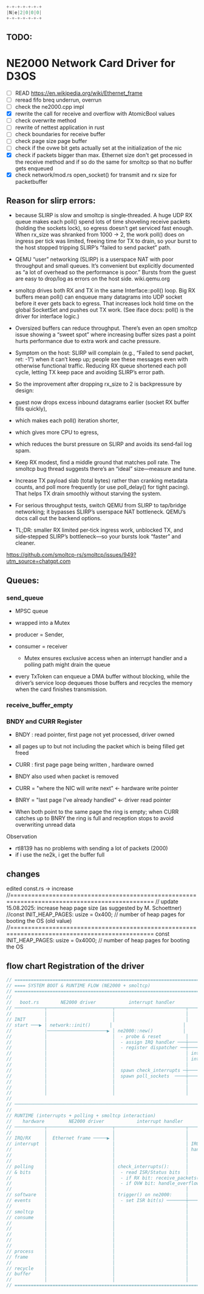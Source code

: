 ```rust
+-+-+-+-+-+-+
|N|e|2|0|0|0|
+-+-+-+-+-+-+
```

## TODO:

# NE2000 Network Card Driver for D3OS

- [ ] READ https://en.wikipedia.org/wiki/Ethernet_frame
- [ ] reread fifo breq underrun, overrun
- [ ] check the ne2000.cpp impl
- [x] rewrite the call for receive and overflow with AtomicBool values
- [ ] check overwrite method
- [ ] rewrite of nettest application in rust
- [ ] check boundaries for receive buffer
- [ ] check page size page buffer
- [ ] check if the ovwe bit gets actually set at the initialization of the nic
- [x] check if packets bigger than max. Ethernet size don't get processed in the receive method and if so do the same for smoltcp so that no buffer gets enqueued
- [x] check network/mod.rs open_socket() for transmit and rx size for packetbuffer

## Reason for slirp errors:

- because SLIRP is slow and smoltcp is single‑threaded. A huge UDP RX queue makes each poll() spend lots of time shoveling receive packets (holding the sockets lock), so egress doesn’t get serviced fast enough.
  When rx_size was shranked from 1000 → 2, the work poll() does on ingress per tick was limited, freeing time for TX to drain, so your burst to the host stopped tripping SLIRP’s “failed to send packet” path.

- QEMU “user” networking (SLIRP) is a userspace NAT with poor throughput and small queues. It’s convenient but explicitly documented as “a lot of overhead so the performance is poor.” Bursts from the guest are easy to drop/log as errors on the host side.
  wiki.qemu.org

- smoltcp drives both RX and TX in the same Interface::poll() loop. Big RX buffers mean poll() can enqueue many datagrams into UDP socket before it ever gets back to egress. That increases lock hold time on the global SocketSet and pushes out TX work. (See iface docs: poll() is the driver for interface logic.)

- Oversized buffers can reduce throughput. There’s even an open smoltcp issue showing a “sweet spot” where increasing buffer sizes past a point hurts performance due to extra work and cache pressure.

- Symptom on the host: SLIRP will complain (e.g., “Failed to send packet, ret: -1”) when it can’t keep up; people see these messages even with otherwise functional traffic. Reducing RX queue shortened each poll cycle, letting TX keep pace and avoiding SLIRP’s error path.

- So the improvement after dropping rx_size to 2 is backpressure by design:

- guest now drops excess inbound datagrams earlier (socket RX buffer fills quickly),
- which makes each poll() iteration shorter,
- which gives more CPU to egress,
- which reduces the burst pressure on SLIRP and avoids its send‑fail log spam.
- Keep RX modest, find a middle ground that matches poll rate. The smoltcp bug thread suggests there’s an “ideal” size—measure and tune.
- Increase TX payload slab (total bytes) rather than cranking metadata counts, and poll more frequently (or use poll_delay() for tight pacing). That helps TX drain smoothly without starving the system.
- For serious throughput tests, switch QEMU from SLIRP to tap/bridge networking; it bypasses SLIRP’s userspace NAT bottleneck. QEMU’s docs call out the backend options.
- TL;DR: smaller RX limited per‑tick ingress work, unblocked TX, and side‑stepped SLIRP’s bottleneck—so your bursts look “faster” and cleaner.

https://github.com/smoltcp-rs/smoltcp/issues/949?utm_source=chatgpt.com

## Queues:

### send_queue

- MPSC queue
- wrapped into a Mutex
- producer = Sender,

- consumer = receiver
  - Mutex ensures exclusive access when an interrupt handler and a polling path might drain the queue
- every TxToken can enqueue a DMA buffer without blocking,
  while the driver’s service loop dequeues those buffers and
  recycles the memory when the card finishes transmission.

### receive_buffer_empty

### BNDY and CURR Register

- BNDY : read pointer, first page not yet processed, driver owned
- all pages up to but not including the packet which is being filled get freed
- CURR : first page page being written , hardware owned
- BNDY also used when packet is removed
- CURR = "where the NIC will write next" ← hardware write pointer
- BNRY = "last page I've already handled" ← driver read pointer

- When both point to the same page the ring is empty;
  when CURR catches up to BNRY the ring is full and reception stops to avoid overwriting unread data

Observation

- rtl8139 has no problems with sending a lot of packets (2000)
- if i use the ne2k, i get the buffer full

## changes

edited const.rs -> increase
//===============================================================================================
// update 15.08.2025: increase heap page size (as suggested by M. Schoettner)
//const INIT_HEAP_PAGES: usize = 0x400; // number of heap pages for booting the OS (old value)
//===============================================================================================
const INIT_HEAP_PAGES: usize = 0x4000; // number of heap pages for booting the OS

## flow chart Registration of the driver

```rust
// =============================================================================
// ==== SYSTEM BOOT & RUNTIME FLOW (NE2000 + smoltcp)
// =============================================================================
//
//   boot.rs        NE2000 driver            interrupt handler         threads                 RX queue                 smoltcp (sockets)        network_stack
// ───────────┬────────────────────────┬──────────────────────────┬──────────────────────┬───────────────────────┬──────────────────────────┬──────────────────────────────
//            │                        │                          │                      │                      │                          │
// INIT       │                        │                          │                      │                      │                          │
// start ───▶ │ network::init()       │                          │                      │                      │                          │
//            │──────────────────────▶ │ ne2000::new()           │                      │                      │                          │
//            │                        │  - probe & reset         │                      │                      │                          │
//            │                        │  - assign IRQ handler ───┼──────────────▶       │                      │                          │
//            │                        │  - register dispatcher ──┼──────────────▶       │                      │                          │
//            │                        │                          │ interrupt_handler.rs │                      │                          │
//            │                        │                          │ interrupt_dispatcher │                      │                          │
//            │                        │                          │                      │                      │                          │
//            │                        │  spawn check_interrupts ─┼──────────────▶       │ check_interrupts()   │                          │
//            │                        │  spawn poll_sockets  ────┼──────────────▶       │ poll_sockets()       │                          │
//            │                        │                          │                      │                      │                          │
//            │                        │                          │                      │                      │                          │ Device/RxToken/TxToken live here
//            │                        │                          │                      │                      │                          │ network_stack/mod.rs
//
// ─────────────────────────────────────────────────────────────────────────────────────────────────────────────────────────────────────────────────────────────────────────
//
// RUNTIME (interrupts + polling + smoltcp interaction)
//    hardware         NE2000 driver            interrupt handler         threads                 RX queue                 smoltcp (sockets)        network_stack
// ───────────┬────────────────────────┬──────────────────────────┬──────────────────────┬───────────────────────┬──────────────────────────┬──────────────────────────────
//            │                        │                          │                      │                      │                          │
// IRQ/RX     │  Ethernet frame ─────▶ │                          │                      │                      │                          │
// interrupt  │                        │                          │ IRQ fired ─────────▶ │                      │                          │
//            │                        │                          │ handler → dispatcher │                      │                          │
//            │                        │                          │     notifies/pokes ──┼──────────────▶       │ check_interrupts()       │
//            │                        │                          │                      │                      │                          │
// polling    │                        │ check_interrupts():      │                      │                      │                          │
// & bits     │                        │  - read ISR/Status bits  │                      │                      │                          │
//            │                        │  - if RX bit: receive_packets() ───────────────▶ │ enqueue(buffer B) ──┼──────────────▶            │
//            │                        │  - if OVW bit: handle_overflow()                │                      │                          │
//            │                        │                          │                      │                      │                          │
// software   │                        │ trigger() on ne2000:     │                      │                      │                          │
// events     │                        │  - set ISR bit(s) ───────┼──────────────▶       │ check_interrupts()   │                          │
//            │                        │                          │                      │                      │                          │
// smoltcp    │                        │                          │                      │ poll_sockets():      │                          │ Device::receive()/transmit()
// consume    │                        │                          │                      │  - iface.poll() ─────┼──────────────▶            │ returns Some((Rx, Tx))
//            │                        │                          │                      │                      │◀──────────────────────────┼──────────────────────────────
//            │                        │                          │                      │                      │   Device::receive():
//            │                        │                          │                      │                      │   try_dequeue() -> Ok(B) │ wrap into Ne2000RxToken + new Ne2000TxToken
//            │                        │                          │                      │                      │────────────────────────▶ │ RxToken/TxToken pair to smoltcp
//            │                        │                          │                      │                      │                          │
// process    │                        │                          │                      │                      │   smoltcp processes frame│
// frame      │                        │                          │                      │                      │◀──────────────────────────┼──────────────────────────────
//            │                        │                          │                      │                      │                          │
// recycle    │                        │                          │                      │                      │   RxToken.consume():     │
// buffer     │                        │                          │                      │                      │   return_buffer(B)  ───▶ │ enqueue(empty buf)
//            │                        │                          │                      │                      │                          │
// =============================================================================

```
